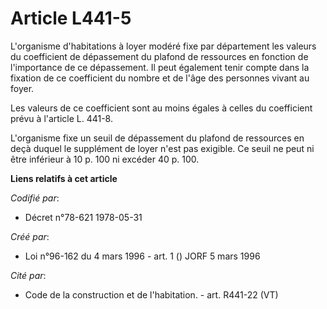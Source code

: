 # Article L441-5

L'organisme d'habitations à loyer modéré fixe par département les valeurs du coefficient de dépassement du plafond de
ressources en fonction de l'importance de ce dépassement. Il peut également tenir compte dans la fixation de ce coefficient
du nombre et de l'âge des personnes vivant au foyer.

Les valeurs de ce coefficient sont au moins égales à celles du coefficient prévu à l'article L. 441-8.

L'organisme fixe un seuil de dépassement du plafond de ressources en deçà duquel le supplément de loyer n'est pas exigible.
Ce seuil ne peut ni être inférieur à 10 p. 100 ni excéder 40 p. 100.

**Liens relatifs à cet article**

_Codifié par_:

  - Décret n°78-621 1978-05-31

_Créé par_:

  - Loi n°96-162 du 4 mars 1996 - art. 1 () JORF 5 mars 1996

_Cité par_:

  - Code de la construction et de l'habitation. - art. R441-22 (VT)
